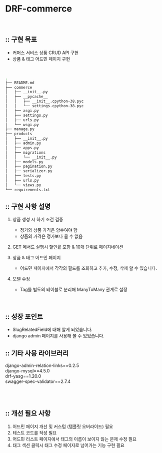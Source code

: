 # DRF-commerce

<br />

## :: 구현 목표 
- 커머스 서비스 상품 CRUD API 구현
- 상품 & 태그 어드민 페이지 구현

<br />



```bash
.
├── README.md
├── commerce
│   ├── __init__.py
│   ├── __pycache__
│   │   ├── __init__.cpython-38.pyc
│   │   └── settings.cpython-38.pyc
│   ├── asgi.py
│   ├── settings.py
│   ├── urls.py
│   └── wsgi.py
├── manage.py
├── products
│   ├── __init__.py
│   ├── admin.py
│   ├── apps.py
│   ├── migrations
│   │   └── __init__.py
│   ├── models.py
│   ├── pagination.py
│   ├── serializer.py
│   ├── tests.py
│   ├── urls.py
│   └── views.py
└── requirements.txt
```



## :: 구현 사항 설명 
1. 상품 생성 시 하기 조건 검증
      - 정가와 상품 가격은 양수여야 함
      - 상품의 가격은 정가보다 클 수 없음

2. GET 메서드 실행시 할인률 포함 & 10개 단위로 페이지네이션

3. 상품 & 태그 어드민 페이지
      - 어드민 페이지에서 각각의 필드를 조회하고 추가, 수정, 삭제 할 수 있습니다.

4. 모델 수정
    - Tag를 별도의 테이블로 분리해 ManyToMany 관계로 설정


<br />

## :: 성장 포인트 

- SlugRelatedField에 대해 알게 되었습니다.
- django admin 페이지를 사용해 볼 수 있었습니다.

## :: 기타 사용 라이브러리
django-admin-relation-links==0.2.5 <br />
django-mysql==4.5.0 <br />
drf-yasg==1.20.0 <br />
swagger-spec-validator==2.7.4 <br />

<br />

<br />

## :: 개선 필요 사항
1. 어드민 페이지 개선 및 커스텀 (템플릿 오버라이드) 필요
2. 테스트 코드를 작성 필요
3. 어드민 리스트 페이지에서 태그의 이름이 보이지 않는 문제 수정 필요
4. 태그 섹션 클릭시 태그 수정 페이지로 넘어가는 기능 구현 필요
